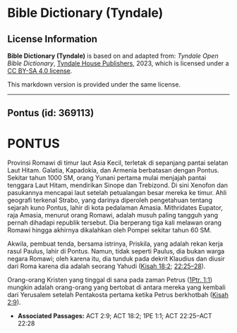 # Bible Dictionary (Tyndale)

## License Information

**Bible Dictionary (Tyndale)** is based on and adapted from: _Tyndale Open Bible Dictionary_, [Tyndale House Publishers](https://tyndaleopenresources.com/), 2023, which is licensed under a [CC BY-SA 4.0 license](https://creativecommons.org/licenses/by-sa/4.0/legalcode.en).

This markdown version is provided under the same license.



--------------------------------

## Pontus (id: 369113)

PONTUS
======

Provinsi Romawi di timur laut Asia Kecil, terletak di sepanjang pantai selatan Laut Hitam. Galatia, Kapadokia, dan Armenia berbatasan dengan Pontus. Sekitar tahun 1000 SM, orang Yunani pertama mulai menjajah pantai tenggara Laut Hitam, mendirikan Sinope dan Trebizond. Di sini Xenofon dan pasukannya mencapai laut setelah petualangan besar mereka ke timur. Ahli geografi terkenal Strabo, yang darinya diperoleh pengetahuan tentang sejarah kuno Pontus, lahir di kota pedalaman Amasia. Mithridates Eupator, raja Amasia, menurut orang Romawi, adalah musuh paling tangguh yang pernah dihadapi republik tersebut. Dia berperang tiga kali melawan orang Romawi hingga akhirnya dikalahkan oleh Pompei sekitar tahun 60 SM.

Akwila, pembuat tenda, bersama istrinya, Priskila, yang adalah rekan kerja rasul Paulus, lahir di Pontus. Namun, tidak seperti Paulus, dia bukan warga negara Romawi; oleh karena itu, dia tunduk pada dekrit Klaudius dan diusir dari Roma karena dia adalah seorang Yahudi ([Kisah 18:2](https://ref.ly/Acts18:2); [22:25–28](https://ref.ly/Acts22:25-Acts22:28)).

Orang\-orang Kristen yang tinggal di sana pada zaman Petrus ([1Ptr. 1:1](https://ref.ly/1Pet1:1)) mungkin adalah orang\-orang yang bertobat di antara mereka yang kembali dari Yerusalem setelah Pentakosta pertama ketika Petrus berkhotbah ([Kisah 2:9](https://ref.ly/Acts2:9)).

* **Associated Passages:** ACT 2:9; ACT 18:2; 1PE 1:1; ACT 22:25–ACT 22:28

